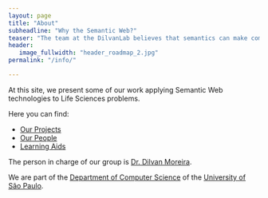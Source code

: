 ```yaml
---
layout: page
title: "About"
subheadline: "Why the Semantic Web?"
teaser: "The team at the DilvanLab believes that semantics can make computers much more useful to research, in special, in the Life Sciences."
header:
   image_fullwidth: "header_roadmap_2.jpg"
permalink: "/info/"

---
```

At this site, we present some of our work applying Semantic Web technologies to Life Sciences problems.

Here you can find:

* [Our Projects](/research)
* [Our People](/people)
* [Learning Aids](/project/learning)

The person in charge of our group is [Dr. Dilvan Moreira](/people/pi/dilvan).

We are part of the [Department of Computer Science](http://www.icmc.usp.br/Portal/conteudo/332/330/ciencias-de-computacao-scc) of the [University of São Paulo](http://www5.usp.br/english/?lang=en).
